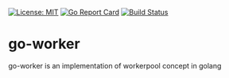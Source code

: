 
[![License: MIT](https://img.shields.io/badge/License-MIT-blue.svg)](https://github.com/anshal21/go-worker/blob/main/LICENSE) [![Go Report Card](https://goreportcard.com/badge/github.com/anshal21/go-worker)](https://goreportcard.com/report/github.com/anshal21/go-worker) [![Build Status](https://travis-ci.com/anshal21/go-worker.svg?branch=master)](https://travis-ci.com/anshal21/go-worker)

# go-worker
go-worker is an implementation of workerpool concept in golang 
